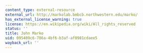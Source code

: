 ```yaml
---
content_type: external-resource
external_url: http://markolab.bmbcb.northwestern.edu/marko/
has_external_license_warning: true
license: https://en.wikipedia.org/wiki/All_rights_reserved
status: ''
title: John Marko
uid: 095489c6-786a-4bf6-b3af-af0981cdaee5
wayback_url: ''
---
```

